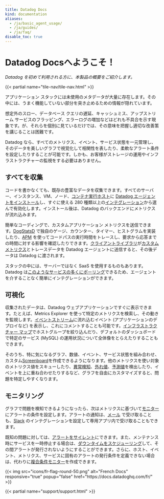 ```yaml
---
title: Datadog Docs
kind: documentation
aliases:
  - /ja/basic_agent_usage/
  - /ja/guides/
  - /ja/faq/
disable_toc: true
---
```

# Datadog Docsへようこそ！

*Datadog を初めて利用される方に、本製品の概要をご紹介します。*

{{< partial name="tile-nav/tile-nav.html" >}}

アプリケーション スタックには未使用のメタデータが大量に存在します。その中には、うまく機能していない部分を突き止めるための情報が隠れています。

想定外のスロー、データベース クエリの遅延、キャッシュミス、アップストリーム サービスのフラッピング、エラーログの増加などはどれも不具合を示す現象です。が、それらを個別に見ているだけでは、その意味を把握し適切な改善策を講じることは困難です。

Datadog なら、すべてのメトリクス、イベント、サービス状態を一元管理し、そのデータを美しいグラフで視覚化して相関性を表したり、柔軟なアラート条件を設定したりすることが可能です。しかも、お客様がストレージの運用やインフラストラクチャーの監視をする必要はありません。

## すべてを収集

コードを書かなくても、既存の豊富なデータを収集できます。すべてのサーバー、インスタンス、VM、ノード、[コンテナ実行ホスト][2]に [Datadog エージェントをインストール][1]し、すぐに使える 280 種類以上の[インテグレーション][3]から選んで有効化します。インストール後は、Datadog のバックエンドにメトリクスが流れ込みます。

簡単なコーディングで、カスタムアプリケーション メトリクスを送信できます。[DogStatsD][4] で独自のゲージ、カウンター、タイマー、ヒストグラムを実装したり、[APM][5] を使ってコードパスの実行時間をトレースし、要求から応答までの時間に対する影響を確認したりできます。[クライアントライブラリ][6]が[カスタムメトリクス][7]とトレースデータを Datadog エージェントに送信すると、その後データは Datadog に渡されます。

スタックの中には、サーバーではなく SaaS を使用するものもあります。Datadog は[このようなサービスの多くにポーリング][8]できるため、エージェントを介することなく簡単にインテグレーションができます。

## 可視化

収集されたデータは、Datadog ウェブアプリケーションですぐに表示できます。たとえば、Metrics Explorer を使って特定のメトリクスを検索し、その動きを監視します。[イベントストリーム][9]に流れ込むイベント (アプリケーションのデプロイなど) を表示し、これにコメントすることも可能です。[インフラストラクチャー マップ][10]でホストグループを絞り込んだり、デフォルトのダッシュボードで特定のサービス (MySQL) の運用状況について全体像をとらえたりすることもできます。

そのうち、特に気になるグラフ、数値、イベント、サービス状態を組み合わせ、カスタム[Screenboard][11]を作成できるようになります。他のメトリクスを使い対象のメトリクス値をスキューしたり、[異常検知][12]、[外れ値][13]、[予測値][14]を検出したり、イベントを上に重ね合わせたりするなど、グラフを自由にカスタマイズすると、問題を特定しやすくなります。

## モニタリング

グラフで問題を検知できるようになったら、次はメトリクスに基づいて[モニター][15]にアラートの条件を設定します。アラートの通知は、[メール][16] で受け取ることも、[Slack][17] のインテグレーションを設定して専用アプリ内で受け取ることもできます。

既知の問題に対しては、[アラートをサイレント][18]にできます。また、メンテナンス時にサービスを一時停止する場合は、[ダウンタイムをスケジューリング][18]して、その間アラートが発行されないようにすることができます。さらに、ホスト、イベント、メトリクス、サービスに固有のアラートの発行条件を定義できない場合は、代わりに[複合条件モニター][19]を作成できます。

<div class="col text-center">
{{< img src="icons/fr-flag-round-50.png" alt="French Docs" responsive="true" popup="false" href="https://docs.datadoghq.com/fr/" >}}
</div>

{{< partial name="support/support.html" >}}

[1]: /ja/agent
[2]: https://github.com/DataDog/datadog-agent/tree/master/Dockerfiles/agent
[3]: /ja/integrations
[4]: /ja/developers/dogstatsd
[5]: /ja/tracing
[6]: /ja/developers/libraries
[7]: /ja/developers/metrics/custom_metrics
[8]: /ja/integrations
[9]: /ja/graphing/event_stream
[10]: /ja/graphing/infrastructure
[11]: /ja/graphing/dashboards/screenboard
[12]: /ja/monitors/monitor_types/anomaly
[13]: /ja/monitors/monitor_types/outlier
[14]: /ja/monitors/monitor_types/forecasts
[15]: /ja/monitors
[16]: /ja/monitors/notifications
[17]: /ja/integrations/slack
[18]: /ja/monitors/downtimes
[19]: /ja/monitors/monitor_types/composite